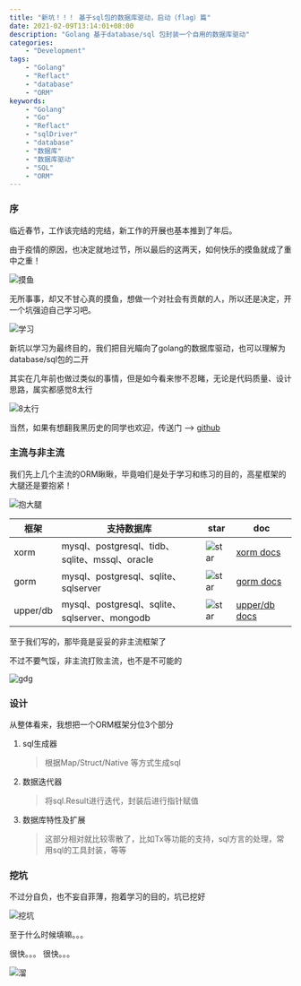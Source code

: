 ```yaml
---
title: "新坑！！！ 基于sql包的数据库驱动，启动（flag）篇"
date: 2021-02-09T13:14:01+08:00
description: "Golang 基于database/sql 包封装一个自用的数据库驱动"
categories:
    - "Development"
tags:
    - "Golang"
    - "Reflact"
    - "database"
    - "ORM"
keywords:
    - "Golang"
    - "Go"
    - "Reflact"
    - "sqlDriver"
    - "database"
    - "数据库"
    - "数据库驱动"
    - "SQL"
    - "ORM"
---
```



### 序

临近春节，工作该完结的完结，新工作的开展也基本推到了年后。

由于疫情的原因，也决定就地过节，所以最后的这两天，如何快乐的摸鱼就成了重中之重！

![摸鱼](http://blog-img.luanruisong.com/blog/img/20210209162230.png)

无所事事，却又不甘心真的摸鱼，想做一个对社会有贡献的人，所以还是决定，开一个坑强迫自己学习吧。

![学习](http://blog-img.luanruisong.com/blog/img/20210209162358.png)

新坑以学习为最终目的，我们把目光瞄向了golang的数据库驱动，也可以理解为 database/sql包的二开

其实在几年前也做过类似的事情，但是如今看来惨不忍睹，无论是代码质量、设计思路，属实都感觉8太行

![8太行](http://blog-img.luanruisong.com/blog/img/20210209162736.png)

当然，如果有想翻我黑历史的同学也欢迎，传送门 --> [github](https://github.com/luanruisong/lql)

### 主流与非主流

我们先上几个主流的ORM瞅瞅，毕竟咱们是处于学习和练习的目的，高星框架的大腿还是要抱紧！

![抱大腿](http://blog-img.luanruisong.com/blog/img/20210209163004.png)

|框架|支持数据库|star| doc |
| --- | --- | --- | --- |
|xorm| mysql、postgresql、tidb、sqlite、mssql、oracle| ![star](https://img.shields.io/github/stars/go-xorm/xorm)| [xorm docs](https://xorm.io/)
|gorm|mysql、postgresql、sqlite、sqlserver| ![star](https://img.shields.io/github/stars/go-gorm/gorm)|[gorm docs](https://gorm.io/)|
|upper/db|mysql、postgresql、sqlite、sqlserver、mongodb|![star](https://img.shields.io/github/stars/upper/db)|[upper/db docs](https://upper.io/db.v3)|

至于我们写的，那毕竟是妥妥的非主流框架了

不过不要气馁，非主流打败主流，也不是不可能的

![gdg](http://blog-img.luanruisong.com/blog/img/20210209163716.png)

### 设计

从整体看来，我想把一个ORM框架分位3个部分

1. sql生成器
    > 根据Map/Struct/Native 等方式生成sql

2. 数据迭代器
    > 将sql.Result进行迭代，封装后进行指针赋值

3. 数据库特性及扩展
    > 这部分相对就比较零散了，比如Tx等功能的支持，sql方言的处理，常用sql的工具封装，等等

### 挖坑

不过分自负，也不妄自菲薄，抱着学习的目的，坑已挖好

![挖坑](http://blog-img.luanruisong.com/blog/img/20210209164818.png)

至于什么时候填嘛。。。

很快。。。 很快。。。

![溜](http://blog-img.luanruisong.com/blog/img/20210209164503.png)
